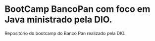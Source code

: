 # BootCamp BancoPan com foco em Java ministrado pela DIO.
Repositório do bootcamp do Banco Pan realizado pela DIO.
